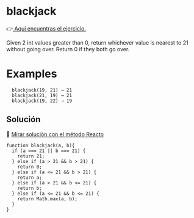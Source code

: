 # blackjack

👉[ Aquí encuentras el ejercicio.](https://the-winter.github.io/codingjs/exercise.html?name=blackjack&title=Logic-2)

Given 2 int values greater than 0, return whichever value is nearest to 21 without going over. Return 0 if they both go over.

# Examples

```
  blackjack(19, 21) → 21
  blackjack(21, 19) → 21
  blackjack(19, 22) → 19

```

## Solución

🔗 [ Mirar solución con el método Reacto ](../js/21-blackjack.js)

```
function blackjack(a, b){
  if (a === 21 || b === 21) {
    return 21;
  } else if (a > 21 && b > 21) {
    return 0;
  } else if (a <= 21 && b > 21) {
    return a;
  } else if (a > 21 && b <= 21) {
    return b;
  } else if (a <= 21 && b <= 21) {
    return Math.max(a, b);
  }
}

```
